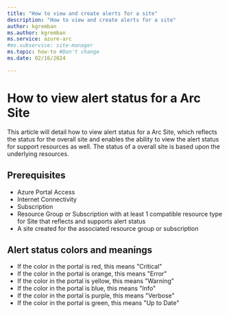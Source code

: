 ```yaml
---
title: "How to view and create alerts for a site"
description: "How to view and create alerts for a site"
author: kgremban
ms.author: kgremban
ms.service: azure-arc
#ms.subservice: site-manager
ms.topic: how-to #Don't change
ms.date: 02/16/2024

---
```


# How to view alert status for a Arc Site

This article will detail how to view alert status for a Arc Site, which reflects the status for the overall site and enables the ability to view the alert status for support resources as well. The status of a overall site is based upon the underlying resources.

## Prerequisites

* Azure Portal Access
* Internet Connectivity
* Subscription
* Resource Group or Subscription with at least 1 compatible resource type for Site that reflects and supports alert status
* A site created for the associated resource group or subscription

## Alert status colors and meanings

* If the color in the portal is red, this means "Critical"
* If the color in the portal is orange, this means "Error"
* If the color in the portal is yellow, this means "Warning"
* If the color in the portal is blue, this means "Info"
* If the color in the portal is purple, this means "Verbose"
* If the color in the portal is green, this means "Up to Date"

